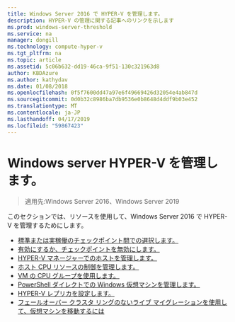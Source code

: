 ```yaml
---
title: Windows Server 2016 で HYPER-V を管理します。
description: HYPER-V の管理に関する記事へのリンクを示します
ms.prod: windows-server-threshold
ms.service: na
manager: dongill
ms.technology: compute-hyper-v
ms.tgt_pltfrm: na
ms.topic: article
ms.assetid: 5c06b632-dd19-46ca-9f51-130c321963d8
author: KBDAzure
ms.author: kathydav
ms.date: 01/08/2018
ms.openlocfilehash: 0f5f7600dd47a97e6f49669426d32054e4ab847d
ms.sourcegitcommit: 0d0b32c8986ba7db9536e0b8648d4ddf9b03e452
ms.translationtype: MT
ms.contentlocale: ja-JP
ms.lasthandoff: 04/17/2019
ms.locfileid: "59867423"
---
```

# <a name="manage-hyper-v-on-windows-server"></a>Windows server HYPER-V を管理します。

>適用先:Windows Server 2016、Windows Server 2019

このセクションでは、リソースを使用して、Windows Server 2016 で HYPER-V を管理するためにします。

- [標準または実稼働のチェックポイント間での選択します。](Choose-between-standard-or-production-checkpoints-in-Hyper-V.md)  
- [有効にするか、チェックポイントを無効にします。](Enable-or-disable-checkpoints-in-Hyper-V.md) 
- [HYPER-V マネージャーでのホストを管理します。](Remotely-manage-Hyper-V-hosts.md)
- [ホスト CPU リソースの制御を管理します。](manage-hyper-v-minroot-2016.md)
- [VM の CPU グループを使用します。](manage-hyper-v-cpugroups.md)
- [PowerShell ダイレクトでの Windows 仮想マシンを管理します。](Manage-Windows-virtual-machines-with-PowerShell-Direct.md)  
- [HYPER-V レプリカを設定します。](Set-up-Hyper-V-Replica.md)
- [フェールオーバー クラスタ リングのないライブ マイグレーションを使用して、仮想マシンを移動するには](Use-live-migration-without-Failover-Clustering-to-move-a-virtual-machine.md)
  


